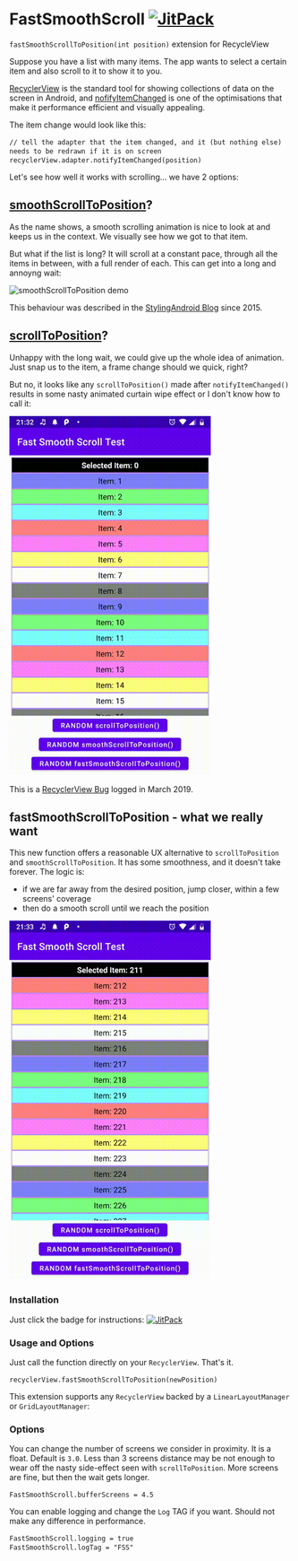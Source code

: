 # FastSmoothScroll [![JitPack](https://jitpack.io/v/rumburake/FastSmoothScroll.svg)](https://jitpack.io/#rumburake/FastSmoothScroll)
`fastSmoothScrollToPosition(int position)` extension for RecycleView

Suppose you have a list with many items. The app wants to select a certain item and also scroll to it to show it to you.

[RecyclerView](https://developer.android.com/guide/topics/ui/layout/recyclerview) is the standard tool for showing collections of data on the screen in Android, and [nofifyItemChanged](https://developer.android.com/reference/androidx/recyclerview/widget/RecyclerView.Adapter#notifyItemChanged(int)) is one of the optimisations that make it performance efficient and visually appealing.

The item change would look like this:

```
// tell the adapter that the item changed, and it (but nothing else) needs to be redrawn if it is on screen
recyclerView.adapter.notifyItemChanged(position)
```

Let's see how well it works with scrolling... we have 2 options:

## [smoothScrollToPosition](https://developer.android.com/reference/androidx/recyclerview/widget/RecyclerView#smoothScrollToPosition(int))?

As the name shows, a smooth scrolling animation is nice to look at and keeps us in the context. We visually see how we got to that item.

But what if the list is long? It will scroll at a constant pace, through all the items in between, with a full render of each. This can get into a long and annoyng wait:

![smoothScrollToPosition demo](https://raw.githubusercontent.com/rumburake/rumburake/main/smoothScrollToPosition.gif)

This behaviour was described in the [StylingAndroid Blog](https://blog.stylingandroid.com/scrolling-recyclerview-part-1/) since 2015.

## [scrollToPosition](https://developer.android.com/reference/androidx/recyclerview/widget/RecyclerView#scrollToPosition(int))?

Unhappy with the long wait, we could give up the whole idea of animation. Just snap us to the item, a frame change should we quick, right?

But no, it looks like any `scrollToPosition()` made after `notifyItemChanged()` results in some nasty animated curtain wipe effect or I don't know how to call it:

![scrollToPosition demo](https://raw.githubusercontent.com/rumburake/rumburake/main/scrollToPosition.gif)

This is a [RecyclerView Bug](https://issuetracker.google.com/issues/128940095) logged in March 2019.

## fastSmoothScrollToPosition - what we really want

This new function offers a reasonable UX alternative to `scrollToPosition` and `smoothScrollToPosition`. It has some smoothness, and it doesn't take forever. The logic is:
 - if we are far away from the desired position, jump closer, within a few screens' coverage
 - then do a smooth scroll until we reach the position
 
![fastSmoothScrollToPosition demo](https://raw.githubusercontent.com/rumburake/rumburake/main/fastSmoothScrollToPosition.gif)

### Installation

Just click the badge for instructions: [![JitPack](https://jitpack.io/v/rumburake/FastSmoothScroll.svg)](https://jitpack.io/#rumburake/FastSmoothScroll)

### Usage and Options

Just call the function directly on your `RecyclerView`. That's it.

```
recyclerView.fastSmoothScrollToPosition(newPosition)
```

This extension supports any `RecyclerView` backed by a `LinearLayoutManager` or `GridLayoutManager`:

### Options

You can change the number of screens we consider in proximity. It is a float. Default is `3.0`. Less than 3 screens distance may be not enough to wear off the nasty side-effect seen with `scrollToPosition`. More screens are fine, but then the wait gets longer.

```
FastSmoothScroll.bufferScreens = 4.5
```

You can enable logging and change the `Log` TAG if you want. Should not make any difference in performance.

```
FastSmoothScroll.logging = true
FastSmoothScroll.logTag = "FSS"
```
